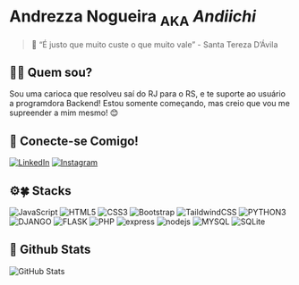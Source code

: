 # Andrezza Nogueira <sub>AKA</sub> _Andiichi_


>📍 “É justo que muito custe o que muito vale” - Santa Tereza D’Ávila


## 👩‍🦱 Quem sou?

Sou uma carioca que resolveu saí do RJ para o RS, e te suporte ao usuário a programdora Backend! Estou somente começando, mas creio que vou me supreender a mim mesmo! 😊


## 📲 Conecte-se Comigo!

[![LinkedIn](https://img.shields.io/badge/LinkedIn-FACFCE?style=for-the-badge&logo=linkedin&logoColor=0E76A8)](https://www.linkedin.com/in/andrezzanogueira/)
[![Instagram](https://img.shields.io/badge/Instagram-FACFCE?style=for-the-badge&logo=instagram)](https://www.instagram.com/andreez.n/)



## ⚙🍀 Stacks
![JavaScript](https://img.shields.io/badge/JavaScript-FACFCE?style=for-the-badge&logo=javascript)
![HTML5](https://img.shields.io/badge/html-FACFCE?style=for-the-badge&logo=html5)
![CSS3](https://img.shields.io/badge/css3-FACFCE?style=for-the-badge&logo=css3)
![Bootstrap](https://img.shields.io/badge/bootstrap-FACFCE?style=for-the-badge&logo=bootstrap)
![TaildwindCSS](https://img.shields.io/badge/tailwindcss-FACFCE?style=for-the-badge&logo=tailwindcss)
![PYTHON3](https://img.shields.io/badge/python-FACFCE?style=for-the-badge&logo=python)
![DJANGO](https://img.shields.io/badge/django-FACFCE?style=for-the-badge&logo=django)
![FLASK](https://img.shields.io/badge/flask-FACFCE?style=for-the-badge&logo=flask)
![PHP](https://img.shields.io/badge/php-FACFCE?style=for-the-badge&logo=php)
![express](https://img.shields.io/badge/express-FACFCE?style=for-the-badge&logo=express)
![nodejs](https://img.shields.io/badge/nodejs-FACFCE?style=for-the-badge&logo=nodejs)
![MYSQL](https://img.shields.io/badge/mysql-FACFCE?style=for-the-badge&logo=mysql)
![SQLite](https://img.shields.io/badge/sqlite-FACFCE?style=for-the-badge&logo=sqlite)



## 🌟 Github Stats
![GitHub Stats](https://github-readme-stats.vercel.app/api?username=Andiichi&theme=transparent&bg_color=FACFCE&border_color=000C&show_icons=false&icon_color=30A3DC&title_color=fff&text_color=000)

